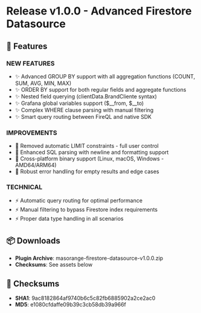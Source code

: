 # Release v1.0.0 - Advanced Firestore Datasource

## 🚀 Features

### NEW FEATURES
- ✨ Advanced GROUP BY support with all aggregation functions (COUNT, SUM, AVG, MIN, MAX)
- ✨ ORDER BY support for both regular fields and aggregate functions  
- ✨ Nested field querying (clientData.BrandCliente syntax)
- ✨ Grafana global variables support ($__from, $__to)
- ✨ Complex WHERE clause parsing with manual filtering
- ✨ Smart query routing between FireQL and native SDK

### IMPROVEMENTS
- 🚀 Removed automatic LIMIT constraints - full user control
- 🚀 Enhanced SQL parsing with newline and formatting support
- 🚀 Cross-platform binary support (Linux, macOS, Windows - AMD64/ARM64)
- 🚀 Robust error handling for empty results and edge cases

### TECHNICAL
- ⚡ Automatic query routing for optimal performance
- ⚡ Manual filtering to bypass Firestore index requirements
- ⚡ Proper data type handling in all scenarios

## 📦 Downloads

- **Plugin Archive**: masorange-firestore-datasource-v1.0.0.zip
- **Checksums**: See assets below

## 🔐 Checksums

- **SHA1**: 9ac8182864af9740b6c5c82fb6885902a2ce2ac0
- **MD5**: e1080cfdaffe09b39c3cb58db39a966f
